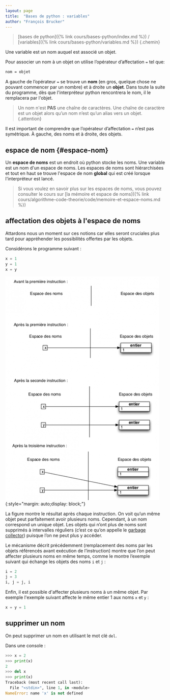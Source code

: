 ```yaml
---
layout: page
title:  "Bases de python : variables"
author: "François Brucker"
---
```


> [bases de python]({% link cours/bases-python/index.md %}) / [variables]({% link cours/bases-python/variables.md %})
{.chemin}

Une variable est un nom auquel est associé un objet.

Pour associer un nom à un objet on utilise l’opérateur d’affectation `=` tel que:

```txt
nom = objet
```

A gauche de l’opérateur `=` se trouve un **nom** (en gros, quelque chose ne pouvant commencer par un nombre) et à droite un **objet**. Dans toute la suite du programme, dès que l'interpréteur python rencontrera le nom, il le remplacera par l'objet.

> Un nom n'est **PAS** une chaîne de caractères. Une chaîne de caractère est un objet alors qu’un nom n’est qu’un alias vers un objet.
{.attention}

Il est important de comprendre que l’opérateur d’affectation `=` n’est pas symétrique. À gauche, des noms et à droite, des objets.

## espace de nom {#espace-nom}

Un **espace de noms** est un endroit où python stocke les noms. Une variable est un nom d'un espace de noms. Les espaces de noms sont hiérarchisées et tout en haut se trouve l'espace de nom **global** qui est créé lorsque l'interpréteur est lancé.

> Si vous voulez en savoir plus sur les espaces de noms, vous pouvez consulter le cours sur [la mémoire et espace de noms]({% link cours/algorithme-code-theorie/code/memoire-et-espace-noms.md %})

## affectation des objets à l'espace de noms

Attardons nous un moment sur ces notions car elles seront cruciales plus tard pour appréhender les possibilités offertes par les objets.

Considérons le programme suivant :

```python
x = 1
y = 1
x = y
```

![association nom variable](./assets/python-nom-et-objets.png){:style="margin: auto;display: block;"}

La figure montre le résultat après chaque instruction. On voit qu’un même objet peut parfaitement
avoir plusieurs noms. Cependant, à un nom correspond un unique objet. Les objets qui n’ont plus de
noms sont supprimés à intervalles réguliers (c’est ce qu’on appelle le [garbage collector](https://towardsdatascience.com/memory-management-and-garbage-collection-in-python-c1cb51d1612c)) puisque l’on ne peut plus y accéder.

Le mécanisme décrit précédemment (remplacement des noms par les objets référencés avant exécution
de l’instruction) montre que l’on peut affecter plusieurs noms en même temps, comme le montre l’exemple suivant qui échange les objets des noms `i` et `j` :

```python
i = 2
j = 3
i, j = j, i
```

Enfin, il est possible d'affecter plusieurs noms à un même objet. Par exemple l'exemple suivant affecte le même entier 1 aux noms `x` et `y` :

```python
x = y = 1
```

## supprimer un nom

On peut supprimer un nom en utilisant le mot clé `del`.

Dans une console :

```python
>>> x = 2
>>> print(x)
2
>>> del x
>>> print(x)
Traceback (most recent call last):
  File "<stdin>", line 1, in <module>
NameError: name 'x' is not defined
```
